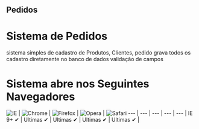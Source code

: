 ## Pedidos

# Sistema de Pedidos

sistema simples de cadastro de Produtos, Clientes, pedido
grava todos os cadastro diretamente no banco de dados
validação de campos  

# Sistema abre nos Seguintes Navegadores



![IE](https://cloud.githubusercontent.com/assets/398893/3528325/20373e76-078e-11e4-8e3a-1cb86cf506f0.png) | 
![Chrome](https://cloud.githubusercontent.com/assets/398893/3528328/23bc7bc4-078e-11e4-8752-ba2809bf5cce.png) | 
![Firefox](https://cloud.githubusercontent.com/assets/398893/3528329/26283ab0-078e-11e4-84d4-db2cf1009953.png) | 
![Opera](https://cloud.githubusercontent.com/assets/398893/3528330/27ec9fa8-078e-11e4-95cb-709fd11dac16.png) | 
![Safari](https://cloud.githubusercontent.com/assets/398893/3528331/29df8618-078e-11e4-8e3e-ed8ac738693f.png)
--- | --- | --- | --- | --- |
IE 9+ ✔ | Ultimas ✔ | Ultimas ✔ | Ultimas ✔ | Ultimas ✔ |

